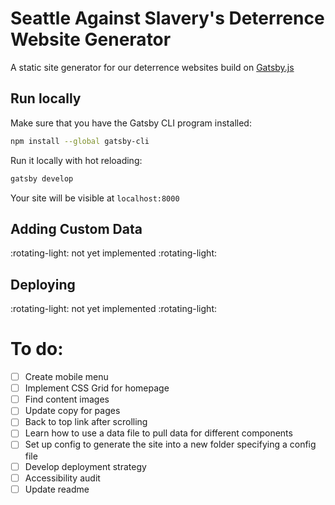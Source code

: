 # Seattle Against Slavery's Deterrence Website Generator
A static site generator for our deterrence websites build on [Gatsby.js](https://www.gatsbyjs.org)

## Run locally

Make sure that you have the Gatsby CLI program installed:
```sh
npm install --global gatsby-cli
```

Run it locally with hot reloading:
```sh
gatsby develop
```

Your site will be visible at `localhost:8000`

## Adding Custom Data
:rotating-light: not yet implemented :rotating-light:

## Deploying
:rotating-light: not yet implemented :rotating-light:


# To do:
- [ ] Create mobile menu 
- [ ] Implement CSS Grid for homepage
- [ ] Find content images
- [ ] Update copy for pages
- [ ] Back to top link after scrolling
- [ ] Learn how to use a data file to pull data for different components
- [ ] Set up config to generate the site into a new folder specifying a config file
- [ ] Develop deployment strategy
- [ ] Accessibility audit
- [ ] Update readme 
